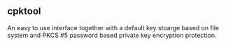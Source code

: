 
## cpktool

An easy to use interface together with a default key stoarge based on file
system and PKCS #5 password based private key encryption protection.




